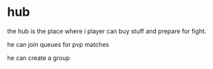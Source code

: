 # hub

the hub is the place where i player can buy stuff and prepare for fight.

he can join queues for pvp matches

he can create a group
